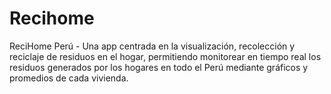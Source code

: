 # Recihome
ReciHome Perú - Una app centrada en la visualización, recolección y reciclaje de residuos en el hogar, permitiendo monitorear en tiempo real los residuos generados por los hogares en todo el Perú mediante gráficos y promedios de cada vivienda.
